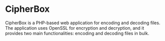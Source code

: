 # CipherBox
 CipherBox is a PHP-based web application for encoding and decoding files. The application uses OpenSSL for encryption and decryption, and it provides two main functionalities: encoding and decoding files in bulk.
